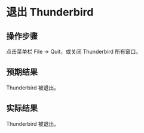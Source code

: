 # 退出 Thunderbird

## 操作步骤

点击菜单栏 File -> Quit，或关闭 Thunderbird 所有窗口。

## 预期结果

Thunderbird 被退出。

## 实际结果

Thunderbird 被退出。